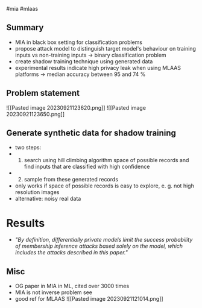 #mia #mlaas
## Summary
- MIA in black box setting for classification problems
- propose attack model to distinguish target model's behaviour on training inputs vs non-training inputs -> binary classification problem
- create shadow training technique using generated data
- experimental results indicate high privacy leak when using MLAAS platforms -> median accuracy between 95 and 74 %

## Problem statement
![[Pasted image 20230921123620.png]]
![[Pasted image 20230921123650.png]]

## Generate synthetic data for shadow training
- two steps:
- 1. search using hill climbing algorithm space of possible records and find inputs that are classified with high confidence
- 2. sample from these generated records
- only works if space of possible records is easy to explore, e. g. not high resolution images
- alternative: noisy real data

# Results
- *"By definition, differentially private models limit the success probability of membership
inference attacks based solely on the model, which includes the attacks described in this paper."*
## Misc
- OG paper in MIA in ML, cited over 3000 times
- MIA is not inverse problem see 
- good ref for MLAAS ![[Pasted image 20230921121014.png]]